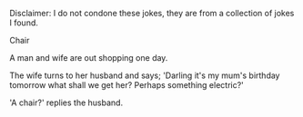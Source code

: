 Disclaimer: I do not condone these jokes, they are from a collection of jokes I found.

Chair

A man and wife are out shopping one day.

The wife turns to her husband and says; 'Darling it's my mum's birthday tomorrow what shall we get her? Perhaps something electric?'

'A chair?' replies the husband.

